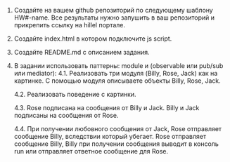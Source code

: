 1. Создайте на вашем github репозиторий по следующему шаблону HW#-name. Все результаты нужно запушить в ваш репозиторий и прикрепить ссылку на hillel портале.

2. Создайте index.html в котором подключите js script.

3. Создайте README.md с описанием задания.

4. В задании использовать паттерны: module и (observable или pub/sub или mediator):
    4.1. Реализовать три модуля (Billy, Rose, Jack) как на картинке. С помощью модуля описываете объекты Billy, Rose, Jack.

    4.2. Реализовать поведение с картинки.

    4.3. Rose подписана на сообщения от Billy и Jack. Billy и Jack подписаны на сообщения от Rose.

    4.4. При получении любовного сообщения от Jack, Rose отправляет сообщение Billy, вследствии который убегает. Rose отправляет сообщение Billy, Billy при получении сообщения выводит в консоль run или отправляет ответное сообщение для Rose.
